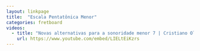```yaml
---
layout: linkpage
title:  "Escala Pentatônica Menor"
categories: fretboard
videos:
  - title: "Novas alternativas para a sonoridade menor 7 | Cristiano Oliveira"
    url: https://www.youtube.com/embed/LIELtEiKzrs
---
```

